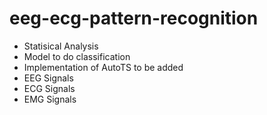 # eeg-ecg-pattern-recognition

- Statisical Analysis 
- Model to do classification
- Implementation of AutoTS to be added
- EEG Signals 
- ECG Signals 
- EMG Signals
